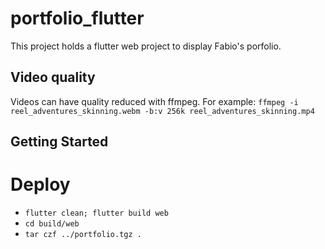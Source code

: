 # portfolio_flutter

This project holds a flutter web project to display Fabio's porfolio.

## Video quality
Videos can have quality reduced with ffmpeg. For example:
`ffmpeg -i reel_adventures_skinning.webm -b:v 256k reel_adventures_skinning.mp4`

## Getting Started


# Deploy
- `flutter clean; flutter build web`
- `cd build/web`
- `tar czf ../portfolio.tgz .`

